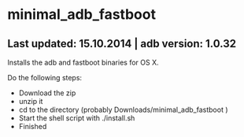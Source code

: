 minimal_adb_fastboot
====================

Last updated: 15.10.2014 | adb version: 1.0.32
------------------------
Installs the adb and fastboot binaries for OS X.

Do the following steps:
- Download the zip
- unzip it
- cd to the directory (probably Downloads/minimal_adb_fastboot )
- Start the shell script with ./install.sh
- Finished
